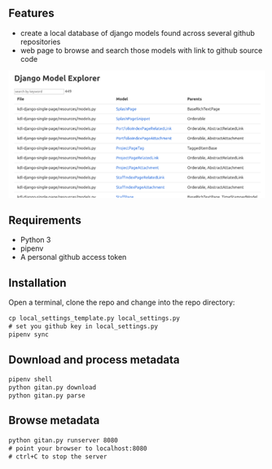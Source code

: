 ## Features

* create a local database of django models found across several github repositories
* web page to browse and search those models with link to github source code

![screenshot](https://raw.githubusercontent.com/kingsdigitallab/gitan/master/doc/django-model-explorer.png)

## Requirements

* Python 3
* pipenv
* A personal github access token

## Installation

Open a terminal, clone the repo and change into the repo directory:

```
cp local_settings_template.py local_settings.py
# set you github key in local_settings.py
pipenv sync
```

## Download and process metadata

```
pipenv shell
python gitan.py download
python gitan.py parse
```

## Browse metadata

```
python gitan.py runserver 8080
# point your browser to localhost:8080
# ctrl+C to stop the server
```
